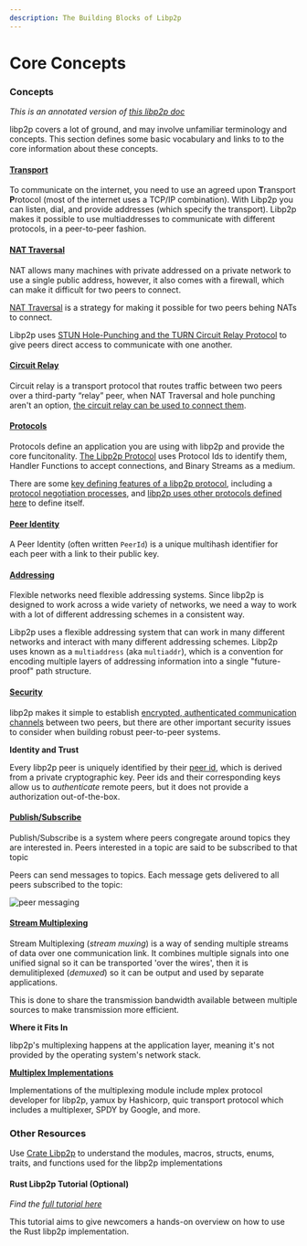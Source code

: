 ```yaml
---
description: The Building Blocks of Libp2p
---
```


# Core Concepts

### Concepts

_This is an annotated version of_ [_this libp2p doc_](https://docs.libp2p.io/concepts/)

libp2p covers a lot of ground, and may involve unfamiliar terminology and concepts. This section defines some basic vocabulary and links to to the core information about these concepts.

#### [Transport](https://docs.libp2p.io/concepts/transport/)

To communicate on the internet, you need to use an agreed upon **T**ransport **P**rotocol (most of the internet uses a TCP/IP combination). With Libp2p you can listen, dial, and provide addresses (which specify the transport). Libp2p makes it possible to use multiaddresses to communicate with different protocols, in a peer-to-peer fashion.

#### [NAT Traversal]((https://docs.libp2p.io/concepts/nat/))

NAT allows many machines with private addressed on a private network to use a single public address, however, it also comes with a firewall, which can make it difficult for two peers to connect.

[NAT Traversal](https://tailscale.com/blog/how-nat-traversal-works/) is a strategy for making it possible for two peers behing NATs to connect.

Libp2p uses [STUN Hole-Punching and the TURN Circuit Relay Protocol](https://docs.libp2p.io/concepts/nat/) to give peers direct access to communicate with one another.  


#### [Circuit Relay]((https://docs.libp2p.io/concepts/circuit-relay/))

Circuit relay is a transport protocol that routes traffic between two peers over a third-party “relay” peer, when NAT Traversal and hole punching aren't an option, [the circuit relay can be used to connect them](https://blog.aira.life/understanding-ipfs-circuit-relay-ccc7d2a39).


#### [Protocols](https://docs.libp2p.io/concepts/protocols/#what-is-a-libp2p-protocol)

Protocols define an application you are using with libp2p and provide the core funcitonality. [The Libp2p Protocol](https://docs.libp2p.io/concepts/protocols/#what-is-a-libp2p-protocol) uses Protocol Ids to identify them, Handler Functions to accept connections, and Binary Streams as a medium.

There are some [key defining features of a libp2p protocol](https://docs.libp2p.io/concepts/protocols/#what-is-a-libp2p-protocol), including a [protocol negotiation processes](https://docs.libp2p.io/concepts/protocols/#protocol-negotiation), and [libp2p uses other protocols defined here](https://docs.libp2p.io/concepts/protocols/#core-libp2p-protocols) to define itself.

#### [Peer Identity](https://docs.libp2p.io/concepts/peer-id/)

A Peer Identity (often written `PeerId`) is a unique multihash identifier for each peer with a link to their public key.


#### [Addressing](https://docs.libp2p.io/concepts/addressing/)

Flexible networks need flexible addressing systems. Since libp2p is designed to work across a wide variety of networks, we need a way to work with a lot of different addressing schemes in a consistent way.

Libp2p uses a flexible addressing system that can work in many different networks and interact with many different addressing schemes. Libp2p uses known as a `multiaddress` (aka `multiaddr`), which is a convention for encoding multiple layers of addressing information into a single "future-proof" path structure.

#### [Security](https://docs.libp2p.io/concepts/security-considerations/)

libp2p makes it simple to establish [encrypted, authenticated communication channels](https://github.com/protocol/launchpad/blob/main/docs/secure-comms/README.md) between two peers, but there are other important security issues to consider when building robust peer-to-peer systems.


**Identity and Trust**

Every libp2p peer is uniquely identified by their [peer id](https://github.com/protocol/launchpad/blob/main/docs/peer-id/README.md), which is derived from a private cryptographic key. Peer ids and their corresponding keys allow us to _authenticate_ remote peers, but it does not provide a authorization out-of-the-box.

#### [Publish/Subscribe](https://docs.libp2p.io/concepts/publish-subscribe/)

Publish/Subscribe is a system where peers congregate around topics they are interested in. Peers interested in a topic are said to be subscribed to that topic

Peers can send messages to topics. Each message gets delivered to all peers subscribed to the topic:

![peer messaging](https://docs.libp2p.io/concepts/publish-subscribe/types_of_peering.png)


#### [Stream Multiplexing](https://docs.libp2p.io/concepts/stream-multiplexing/)

Stream Multiplexing (_stream muxing_) is a way of sending multiple streams of data over one communication link. It combines multiple signals into one unified signal so it can be transported 'over the wires', then it is demulitiplexed (_demuxed_) so it can be output and used by separate applications.

This is done to share the transmission bandwidth available between multiple sources to make transmission more efficient.


**Where it Fits In**

libp2p's multiplexing happens at the application layer, meaning it's not provided by the operating system's network stack.

**[Multiplex Implementations](https://docs.libp2p.io/concepts/stream-multiplexing/#implementations)**

Implementations of the multiplexing module include mplex protocol developer for libp2p, yamux by Hashicorp, quic transport protocol which includes a multiplexer, SPDY by Google, and more.


### Other Resources

Use [Crate Libp2p](https://docs.rs/libp2p/0.40.0/libp2p/) to understand the modules, macros, structs, enums, traits, and functions used for the libp2p implementations

#### Rust Libp2p Tutorial (Optional)

_Find the_ [_full tutorial here_](https://docs.rs/libp2p/0.40.0/libp2p/tutorial/index.html)

This tutorial aims to give newcomers a hands-on overview on how to use the Rust libp2p implementation.
